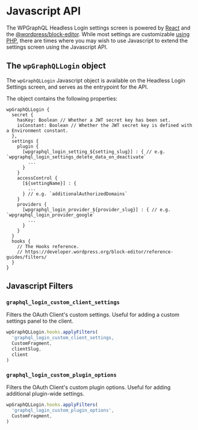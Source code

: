 # Javascript API

The WPGraphQL Headless Login settings screen is powered by [React](https://reactjs.org/) and the [@wordpress/block-editor](https://developer.wordpress.org/block-editor/reference-guides/). While most settings are customizable [using PHP](./filters.md#graphql_login_client_options_schema), there are times where you may wish to use Javascript to extend the settings screen using the Javascript API.

## The `wpGraphQLLogin` object

The `wpGraphQLLogin` Javascript object is available on the Headless Login Settings screen, and serves as the entrypoint for the API.

The object contains the following properties:

```tsx
wpGraphQLLogin {
  secret {
    hasKey: Boolean // Whether a JWT secret key has been set. 
    isConstant: Boolean // Whether the JWT secret key is defined with a Environment constant.
  },
  settings {
    plugin {
      [wpgraphql_login_setting_${setting_slug}] : { // e.g. `wpgraphql_login_settings_delete_data_on_deactivate`
        ...
      }
    }
    accessControl {
      [${settingName}] : {
        ...
      } // e.g. `additionalAuthorizedDomains`
    }
    providers {
      [wpgraphql_login_provider_${provider_slug}] : { // e.g. `wpgraphql_login_provider_google`
        ...
      }
    }
  }
  hooks {
    // The Hooks reference.
    // https://developer.wordpress.org/block-editor/reference-guides/filters/
  }
}
```

## Javascript Filters

### `graphql_login_custom_client_settings`

Filters the OAuth Client's custom settings. Useful for adding a custom settings panel to the client.

```js
wpGraphQLLogin.hooks.applyFilters(
  'graphql_login_custom_client_settings,
  CustomFragment,
  clientSlug,
  client
)
```

### `graphql_login_custom_plugin_options`

Filters the OAuth Client's custom plugin options. Useful for adding additional plugin-wide settings.

```js
wpGraphQLLogin.hooks.applyFilters(
  'graphql_login_custom_plugin_options',
  CustomFragment,
)
```
